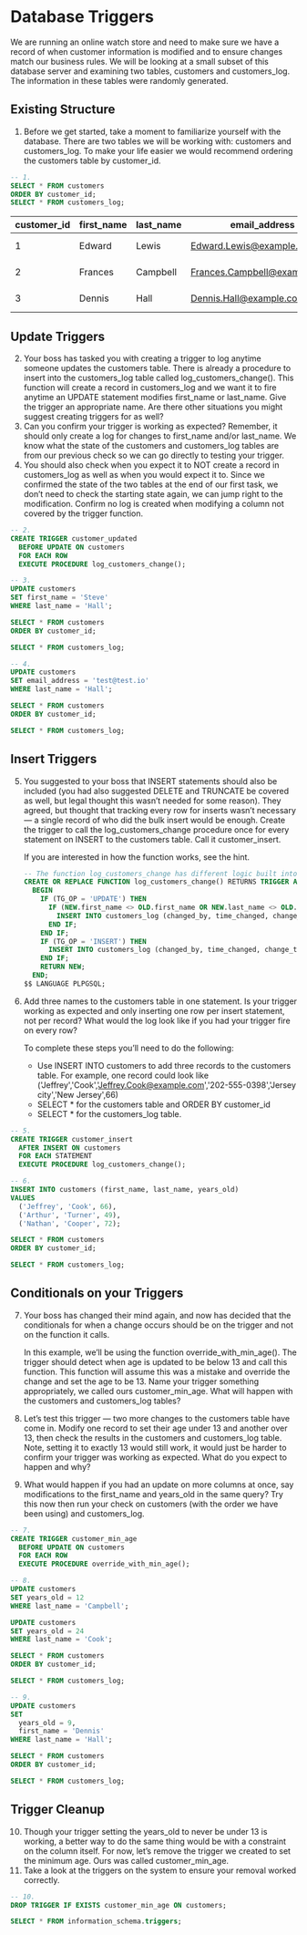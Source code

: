 # Database Triggers

We are running an online watch store and need to make sure we have a record of when customer information is modified and to ensure changes match our business rules. We will be looking at a small subset of this database server and examining two tables, customers and customers_log. The information in these tables were randomly generated.

## Existing Structure
1. Before we get started, take a moment to familiarize yourself with the database. There are two tables we will be working with: customers and customers_log. To make your life easier we would recommend ordering the customers table by customer_id.
```SQL
-- 1.
SELECT * FROM customers
ORDER BY customer_id;
SELECT * FROM customers_log;
```

| customer_id | first_name | last_name | email_address | home_phone | city | state_name | years_old |
| ----------- | ---------- | --------- | ------------- | ---------- | ---- | ---------- | --------- |
| 1 | Edward | Lewis | Edward.Lewis@example.com | 202-555-0264 | Pittsburgh | Pennsylvania | 82 |
| 2 | Frances | Campbell | Frances.Campbell@example.com | 202-555-0073 | North Las Vegas | Nevada | 10 |
| 3 | Dennis | Hall | Dennis.Hall@example.com | 202-555-0424 | Chula Vista | California | 21 |

## Update Triggers
2. Your boss has tasked you with creating a trigger to log anytime someone updates the customers table. There is already a procedure to insert into the customers_log table called log_customers_change(). This function will create a record in customers_log and we want it to fire anytime an UPDATE statement modifies first_name or last_name. Give the trigger an appropriate name. Are there other situations you might suggest creating triggers for as well?
3. Can you confirm your trigger is working as expected? Remember, it should only create a log for changes to first_name and/or last_name. We know what the state of the customers and customers_log tables are from our previous check so we can go directly to testing your trigger.
4. You should also check when you expect it to NOT create a record in customers_log as well as when you would expect it to. Since we confirmed the state of the two tables at the end of our first task, we don’t need to check the starting state again, we can jump right to the modification. Confirm no log is created when modifying a column not covered by the trigger function.
```SQL
-- 2.
CREATE TRIGGER customer_updated
  BEFORE UPDATE ON customers
  FOR EACH ROW
  EXECUTE PROCEDURE log_customers_change();

-- 3.
UPDATE customers
SET first_name = 'Steve'
WHERE last_name = 'Hall';

SELECT * FROM customers
ORDER BY customer_id;

SELECT * FROM customers_log;

-- 4.
UPDATE customers
SET email_address = 'test@test.io'
WHERE last_name = 'Hall';

SELECT * FROM customers
ORDER BY customer_id;

SELECT * FROM customers_log;
```

## Insert Triggers
5. You suggested to your boss that INSERT statements should also be included (you had also suggested DELETE and TRUNCATE be covered as well, but legal thought this wasn’t needed for some reason). They agreed, but thought that tracking every row for inserts wasn’t necessary — a single record of who did the bulk insert would be enough. Create the trigger to call the log_customers_change procedure once for every statement on INSERT to the customers table. Call it customer_insert.

    If you are interested in how the function works, see the hint.
    ```SQL
    -- The function log_customers_change has different logic built into it to handle both INSERT and UPDATE statements, and unlike UPDATES where it only logs when the name is changed, every INSERT gets logged. Here is the code:
    CREATE OR REPLACE FUNCTION log_customers_change() RETURNS TRIGGER AS $$
      BEGIN
        IF (TG_OP = 'UPDATE') THEN
          IF (NEW.first_name <> OLD.first_name OR NEW.last_name <> OLD.last_name) THEN
            INSERT INTO customers_log (changed_by, time_changed, change_type) VALUES (User, DATE_TRUNC('minute',NOW()), 'UPDATE');
          END IF;
        END IF;
        IF (TG_OP = 'INSERT') THEN
          INSERT INTO customers_log (changed_by, time_changed, change_type) VALUES (User, DATE_TRUNC('minute',NOW()), 'INSERT');
        END IF;
        RETURN NEW;
      END;
    $$ LANGUAGE PLPGSQL;
    ```

6. Add three names to the customers table in one statement. Is your trigger working as expected and only inserting one row per insert statement, not per record? What would the log look like if you had your trigger fire on every row?

    To complete these steps you’ll need to do the following:
    * Use INSERT INTO customers to add three records to the customers table. For example, one record could look like ('Jeffrey','Cook','Jeffrey.Cook@example.com','202-555-0398','Jersey city','New Jersey',66)
    * SELECT * for the customers table and ORDER BY customer_id
    * SELECT * for the customers_log table.
```SQL
-- 5.
CREATE TRIGGER customer_insert
  AFTER INSERT ON customers
  FOR EACH STATEMENT
  EXECUTE PROCEDURE log_customers_change();

-- 6.
INSERT INTO customers (first_name, last_name, years_old)
VALUES
  ('Jeffrey', 'Cook', 66),
  ('Arthur', 'Turner', 49),
  ('Nathan', 'Cooper', 72);

SELECT * FROM customers
ORDER BY customer_id;

SELECT * FROM customers_log;
```

## Conditionals on your Triggers
7. Your boss has changed their mind again, and now has decided that the conditionals for when a change occurs should be on the trigger and not on the function it calls.

    In this example, we’ll be using the function override_with_min_age(). The trigger should detect when age is updated to be below 13 and call this function. This function will assume this was a mistake and override the change and set the age to be 13. Name your trigger something appropriately, we called ours customer_min_age. What will happen with the customers and customers_log tables?
8. Let’s test this trigger — two more changes to the customers table have come in. Modify one record to set their age under 13 and another over 13, then check the results in the customers and customers_log table. Note, setting it to exactly 13 would still work, it would just be harder to confirm your trigger was working as expected. What do you expect to happen and why?
9. What would happen if you had an update on more columns at once, say modifications to the first_name and years_old in the same query? Try this now then run your check on customers (with the order we have been using) and customers_log.
```SQl
-- 7.
CREATE TRIGGER customer_min_age
  BEFORE UPDATE ON customers
  FOR EACH ROW
  EXECUTE PROCEDURE override_with_min_age();

-- 8.
UPDATE customers
SET years_old = 12
WHERE last_name = 'Campbell';

UPDATE customers
SET years_old = 24
WHERE last_name = 'Cook';

SELECT * FROM customers
ORDER BY customer_id;

SELECT * FROM customers_log;

-- 9.
UPDATE customers
SET
  years_old = 9,
  first_name = 'Dennis'
WHERE last_name = 'Hall';

SELECT * FROM customers
ORDER BY customer_id;

SELECT * FROM customers_log;
```

## Trigger Cleanup
10. Though your trigger setting the years_old to never be under 13 is working, a better way to do the same thing would be with a constraint on the column itself. For now, let’s remove the trigger we created to set the minimum age. Ours was called customer_min_age.
11. Take a look at the triggers on the system to ensure your removal worked correctly.
```SQL
-- 10.
DROP TRIGGER IF EXISTS customer_min_age ON customers;

SELECT * FROM information_schema.triggers;
```
